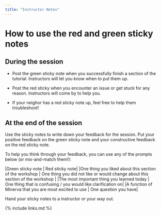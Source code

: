 ```yaml
---
title: "Instructor Notes"
---
```

# How to use the red and green sticky notes

## During the session

- Post the green sticky note when you successfully finish a section of the tutorial. Instructors will let you know when to put them up. 

- Post the red sticky when you encounter an issue or get stuck for any reason. Instructors will come by to help you. 

- If your neighor has a red sticky note up, feel free to help them troubleshoot!

## At the end of the session

Use the sticky notes to write down your feedback for the session. Put your positive feedback on the green sticky note and your constructive feedback on the red sticky note.

To help you think through your feedback, you can use any of the prompts below (or mix-and-match them!):

|Green sticky note | Red sticky note|
|One thing you liked about this section of the workshop | One thing you did not like or would change about this section of the workshop |
|The most important thing you learned today | One thing that is confusing / you would like clarification on|
|A function of Minerva that you are most excited to use | One question you have|

Hand your sticky notes to a instructor or your way out. 

{% include links.md %}
